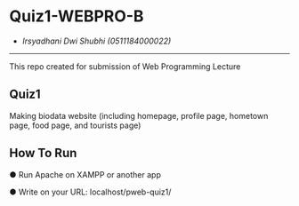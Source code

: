 # Quiz1-WEBPRO-B
* _Irsyadhani Dwi Shubhi (0511184000022)_
----------------------------------------------------------------
This repo created for submission of Web Programming Lecture

## Quiz1
Making biodata website (including homepage, profile page, hometown page, food page, and tourists page)

## How To Run
● Run Apache on XAMPP or another app

● Write on your URL: localhost/pweb-quiz1/
